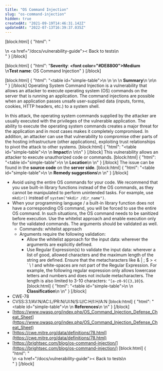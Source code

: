 ```yaml
---
title: "OS Command Injection"
slug: "os-command-injection"
hidden: true
createdAt: "2021-09-19T14:46:31.142Z"
updatedAt: "2022-07-13T16:39:37.035Z"
---
```

[block:html]
{
  "html": "<div>\n  <a href=\"/docs/vulnerability-guide\">< Back to tests</a>\n</div>"
}
[/block]

[block:html]
{
  "html": "<b>Severity</b>: <b><font color=\"#DE8800\">Medium</font></b><br>\n<b>Test name</b>: OS Command Injection"
}
[/block]

[block:html]
{
  "html": "<table id=\"simple-table\">\n   <style>\n #simple-table {\n    border-collapse: separate;\n    width: 100%;\n    display: block;\n    display: table;\n  }\n#simple-table th {\n    padding: 1.5%;\n    text-align: left;\n    vertical-align: text-top;\n    background-color: #B2D6DA;\n  </style>\n  <body>\n    <tr>\n        <th><strong>Summary</strong></th>\n    </tr>\n</table>\n  </body>"
}
[/block]
Operating System Command Injection is a vulnerability that allows an attacker to execute operating system (OS) commands on the server that is running an application. The command injections are possible when an application passes unsafe user-supplied data (inputs, forms, cookies, HTTP headers, etc.) to a system shell. 

In this attack, the operating system commands supplied by the attacker are usually executed with the privileges of the vulnerable application. The ability to execute the operating system commands creates a major threat for the application and in most cases makes it completely compromised. In addition, an attacker can use that vulnerability to compromise other parts of the hosting infrastructure (other applications), exploiting trust relationships to pivot the attack to other systems.
[block:html]
{
  "html": "<table id=\"simple-table\">\n    <tr>\n        <th><strong>Impact</strong></th>\n    </tr>\n</table>\n"
}
[/block]
This vulnerability allows an attacker to execute unauthorized code or commands.
[block:html]
{
  "html": "<table id=\"simple-table\">\n    <tr>\n        <th><strong>Location</strong></th>\n    </tr>\n</table>"
}
[/block]
The issue can be found in the **source code** on the **server side**.
[block:html]
{
  "html": "<table id=\"simple-table\">\n    <tr>\n        <th><strong>Remedy suggestions</strong></th>\n    </tr>\n</table>"
}
[/block]
* Avoid using the entire OS commands for your code. We recommend that you use built-in library functions instead of the OS commands, as they cannot be manipulated to perform unintended tasks. For example, use `mkdir()` instead of `system("mkdir /dir_name")`.
* When your programming language / a built-in library function does not have a corresponding OS command, you will be forced to use the entire OS command. In such situations, the OS command needs to be sanitized before execution. Use the whitelist approach and enable execution only for the validated commands. The arguments should be validated as well.
    * Commands: whitelist approach
    * Arguments require the following validation:
        * Allow the whitelist approach for the input data: wherever the arguments are explicitly defined.
        * Use Regular Expression(s) to validate the input data: wherever a list of good, allowed characters and the maximum length of the string are defined. Ensure that the metacharacters like & | ; $ > < ` \ ! and white-spaces are not part of the Regular Expression. For example, the following regular expression only allows lowercase letters and numbers and does not include metacharacters. The length is also limited to 3-10 characters: <code>^[a-z0-9]{3,10}$</code>.
[block:html]
{
  "html": "<table id=\"simple-table\">\n    <tr>\n        <th><strong>Classification</strong></th>\n    </tr>\n</table>"
}
[/block]
* CWE-78
* CVSS:3.1/AV:N/AC:L/PR:N/UI:N/S:U/C:H/I:H/A:N
[block:html]
{
  "html": "<table id=\"simple-table\">\n    <tr>\n        <th><strong>References</strong></th>\n    </tr>\n</table>"
}
[/block]
* [https://www.owasp.org/index.php/OS_Command_Injection_Defense_Cheat_Sheet](https://www.owasp.org/index.php/OS_Command_Injection_Defense_Cheat_Sheet)
* [https://cwe.mitre.org/data/definitions/78.html](https://cwe.mitre.org/data/definitions/78.html)
* [https://brightsec.com/blog/os-command-injection/](https://brightsec.com/blog/os-command-injection/)
[block:html]
{
  "html": "<div>\n  <a href=\"/docs/vulnerability-guide\">< Back to tests</a>\n</div>"
}
[/block]